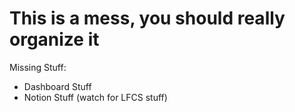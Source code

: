 # This is a mess, you should really organize it

Missing Stuff:
- Dashboard Stuff
- Notion Stuff (watch for LFCS stuff)
